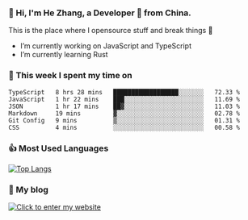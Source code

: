 ### 👋 Hi, I'm He Zhang, a Developer 🚀 from China.

This is the place where I opensource stuff and break things :rofl:

- I’m currently working on JavaScript and TypeScript
- I’m currently learning Rust

### 💪 This week I spent my time on 
<!--START_SECTION:waka-->

```text
TypeScript   8 hrs 28 mins   ██████████████████░░░░░░░   72.33 %
JavaScript   1 hr 22 mins    ███░░░░░░░░░░░░░░░░░░░░░░   11.69 %
JSON         1 hr 17 mins    ██▓░░░░░░░░░░░░░░░░░░░░░░   11.03 %
Markdown     19 mins         ▓░░░░░░░░░░░░░░░░░░░░░░░░   02.78 %
Git Config   9 mins          ▒░░░░░░░░░░░░░░░░░░░░░░░░   01.31 %
CSS          4 mins          ░░░░░░░░░░░░░░░░░░░░░░░░░   00.58 %
```

<!--END_SECTION:waka-->

### 👍 Most Used Languages
[![Top Langs](https://github-readme-stats.vercel.app/api/top-langs/?username=zhanghecool&layout=compact)](https://zhanghe.cool)

### 🌈 My blog 
[![Click to enter my website](https://cdn.jsdelivr.net/gh/zhanghecool/assets/images/gif/zhanghecools.gif)](https://zhanghe.cool)
